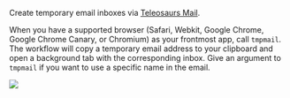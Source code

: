 Create temporary email inboxes via [Teleosaurs Mail](http://teleosaurs.xyz/).
 
When you have a supported browser (Safari, Webkit, Google Chrome, Google Chrome Canary, or Chromium) as your frontmost app, call `tmpmail`. The workflow will copy a temporary email address to your clipboard and open a background tab with the corresponding inbox. Give an argument to `tmpmail` if you want to use a specific name in the email.

![](https://i.imgur.com/K7W8hZO.gif)

